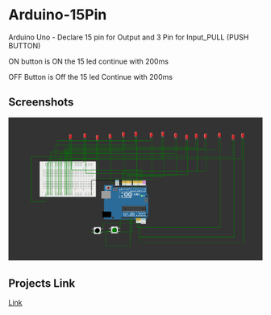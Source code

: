# Arduino-15Pin

Arduino Uno - Declare 15 pin for Output and 3 Pin for Input_PULL
(PUSH BUTTON)

ON button is ON the 15 led continue with 200ms 

OFF Button is Off the 15 led Continue with 200ms


## Screenshots

![App Screenshot](https://github.com/darkb0ts/Arduino15Pin/blob/main/screenshort.png)


## Projects Link

[Link](https://wokwi.com/projects/372554734933934081)

